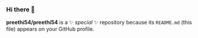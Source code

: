 ### Hi there 👋

**preethi54/preethi54** is a ✨ _special_ ✨ repository because its `README.md` (this file) appears on your GitHub profile.

<!--- Here are some ideas to get you started:

- 🔭 I’m currently working on my Master's Degree
- 🌱 I’m currently Studying at NorthWest Missouri State University
- 📫 How to reach me: je.preethi@gmail.com
- ⚡ Fun fact: I am from India!
-->
